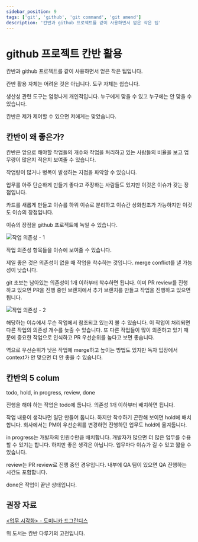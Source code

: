 ```yaml
---
sidebar_position: 9
tags: ['git', 'github', 'git command', 'git amend']
description: '칸반과 github 프로젝트를 같이 사용하면서 얻은 작은 팁'
---
```


# github 프로젝트 칸반 활용

칸반과 github 프로젝트를 같이 사용하면서 얻은 작은 팁입니다.

칸반 활용 자체는 어려운 것은 아닙니다. 도구 자체는 쉽습니다.

생산성 관련 도구는 엄청나게 개인적입니다. 누구에게 맞을 수 있고 누구에는 안 맞을 수 있습니다.

칸반은 제가 제어할 수 있으면 저에게는 맞았습니다.

## 칸반이 왜 좋은가?

칸반은 앞으로 해야할 작업들의 개수와 작업을 처리하고 있는 사람들의 비율을 보고 업무량이 많은지 적은지 보여줄 수 있습니다.

작업량이 많거나 병목이 발생하는 지점을 파악할 수 있습니다.

업무를 아주 단순하게 만들기 좋다고 주장하는 사람들도 있지만 이것은 이슈가 갖는 장점입니다.

카드를 새롭게 만들고 이슈를 하위 이슈로 분리하고 이슈간 상화참조가 가능하지만 이것도 이슈의 장점입니다.

이슈의 장점을 github 프로젝트에 녹일 수 있습니다.

![작업 의존성 - 1](https://user-images.githubusercontent.com/84452145/249746645-031f56fa-d829-43b0-8b6d-897d5fbd5eca.png)

작업 의존성 항목들을 이슈에 보여줄 수 있습니다.

제일 좋은 것은 의존성이 없을 때 작업을 착수하는 것입니다. merge conflict를 낼 가능성이 낮습니다.

git 초보는 남아있는 의존성이 1개 이하부터 착수하면 됩니다. 이미 PR review를 진행하고 있으면 PR을 진행 중인 브랜치에서 추가 브랜치를 만들고 작업을 진행하고 있으면 됩니다.

![작업 의존성 - 2](https://user-images.githubusercontent.com/84452145/249746784-513eba23-8abd-45ba-87c8-6eadb93da88c.png)

해당하는 이슈에서 무슨 작업에서 참조되고 있는지 볼 수 있습니다. 이 작업이 처리되면 다른 작업의 의존성 개수를 늦출 수 있습니다. 또 다른 작업들이 많이 의존하고 있기 때문에 중요한 작업으로 인식하고 PR 우선순위를 높다고 보면 좋습니다.

역으로 우선순위가 낮은 작업에 merge하고 높이는 방법도 있지만 독자 입장에서 context가 안 맞으면 더 안 좋을 수 있습니다.

## 칸반의 5 colum

todo, hold, in progress, review, done

진행을 해야 하는 작업은 todo에 둡니다. 의존성 1개 이하부터 배치하면 됩니다.

작업 내용이 생각나면 일단 만들어 둡니다. 하지만 착수하기 곤란해 보이면 hold에 배치합니다. 회사에서는 PM이 우선순위를 변경하면 진행하던 업무도 hold에 옮겨둡니다.

in progress는 개발자의 인원수만큼 배치합니다. 개발자가 많으면 더 많은 업무를 수용할 수 있기는 합니다. 하지만 좋은 생각은 아닙니다. 업무마다 이슈가 길 수 있고 짧을 수 있습니다.

review는 PR review로 진행 중인 경우입니다. 내부에 QA 팀이 있으면 QA 진행하는 시간도 포함합니다.

done은 작업이 끝난 상태입니다.

## 권장 자료

[<업무 시각화> - 도미니카 드그란디스](https://www.yes24.com/Product/Goods/86627323)

위 도서는 칸반 다루기의 고전입니다.
